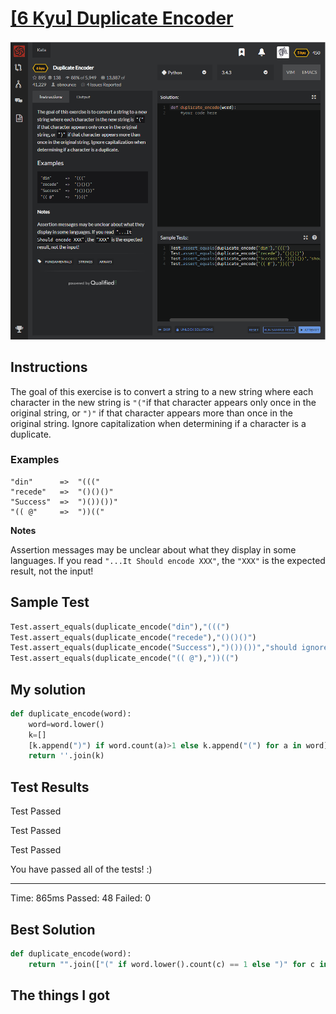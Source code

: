 # [[6 Kyu] Duplicate Encoder](https://www.codewars.com/kata/54b42f9314d9229fd6000d9c/train/python)

![image](./Problem.png)


## Instructions

The goal of this exercise is to convert a string to a new string where each character in the new string is `"("`if that character appears only once in the original string, or `")"` if that character appears more than once in the original string. Ignore capitalization when determining if a character is a duplicate.

### Examples

```
"din"      =>  "((("
"recede"   =>  "()()()"
"Success"  =>  ")())())"
"(( @"     =>  "))((" 
```

**Notes**

Assertion messages may be unclear about what they display in some languages. If you read `"...It Should encode XXX"`, the `"XXX"` is the expected result, not the input!



## Sample Test

```python
Test.assert_equals(duplicate_encode("din"),"(((")
Test.assert_equals(duplicate_encode("recede"),"()()()")
Test.assert_equals(duplicate_encode("Success"),")())())","should ignore case")
Test.assert_equals(duplicate_encode("(( @"),"))((")
```



## My solution

```python
def duplicate_encode(word):
    word=word.lower()
    k=[]
    [k.append(")") if word.count(a)>1 else k.append("(") for a in word]
    return ''.join(k)
```



## Test Results

Test Passed

Test Passed

Test Passed

You have passed all of the tests! :)

---------

Time: 865ms Passed: 48 Failed: 0



## Best Solution

```python
def duplicate_encode(word):
    return "".join(["(" if word.lower().count(c) == 1 else ")" for c in word.lower()])
```



## The things I got

